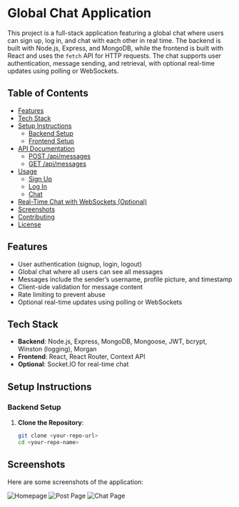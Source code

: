 # Global Chat Application

This project is a full-stack application featuring a global chat where users can sign up, log in, and chat with each other in real time. The backend is built with Node.js, Express, and MongoDB, while the frontend is built with React and uses the `fetch` API for HTTP requests. The chat supports user authentication, message sending, and retrieval, with optional real-time updates using polling or WebSockets.

## Table of Contents
- [Features](#features)
- [Tech Stack](#tech-stack)
- [Setup Instructions](#setup-instructions)
  - [Backend Setup](#backend-setup)
  - [Frontend Setup](#frontend-setup)
- [API Documentation](#api-documentation)
  - [POST /api/messages](#post-apimessages)
  - [GET /api/messages](#get-apimessages)
- [Usage](#usage)
  - [Sign Up](#sign-up)
  - [Log In](#log-in)
  - [Chat](#chat)
- [Real-Time Chat with WebSockets (Optional)](#real-time-chat-with-websockets-optional)
- [Screenshots](#screenshots)
- [Contributing](#contributing)
- [License](#license)

## Features
- User authentication (signup, login, logout)
- Global chat where all users can see all messages
- Messages include the sender’s username, profile picture, and timestamp
- Client-side validation for message content
- Rate limiting to prevent abuse
- Optional real-time updates using polling or WebSockets

## Tech Stack
- **Backend**: Node.js, Express, MongoDB, Mongoose, JWT, bcrypt, Winston (logging), Morgan
- **Frontend**: React, React Router, Context API
- **Optional**: Socket.IO for real-time chat

## Setup Instructions

### Backend Setup
1. **Clone the Repository**:
   ```bash
   git clone <your-repo-url>
   cd <your-repo-name>


## Screenshots

Here are some screenshots of the application:

![Homepage](1.png)
![Post Page](2.png)
![Chat Page](3.png)
